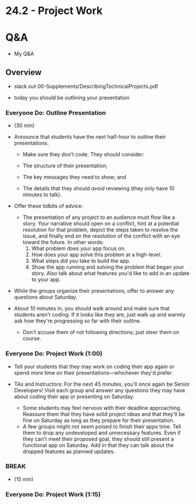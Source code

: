 # 24.2 - Project Work

# Q&A

- My Q&A

## Overview

- slack out 00-Supplements/DescribingTechnicalProjects.pdf

- today you should be outlining your presentation

### Everyone Do: Outline Presentation

- (30 min)

- Announce that students have the next half-hour to outline their presentations.

  - Make sure they don't code. They should consider:

  - The structure of their presentation;
  - The key messages they need to show; and
  - The details that they should _avoid_ reviewing (they only have 10 minutes to talk).

- Offer these tidbits of advice:

  - The presentation of any project to an audience must flow like a story. Your narrative should open on a conflict, hint at a potential resolution for that problem, depict the steps taken to resolve the issue, and finally end on the resolution of the conflict with an eye toward the future. In other words:
    1. What problem does your app focus on.
    2. How does your app solve this problem at a high-level.
    3. What steps did you take to build the app.
    4. Show the app running and solving the problem that began your story. Also talk about what features you'd like to add in an update to your app.

- While the groups organize their presentations, offer to answer any questions about Saturday.

- About 10 minutes in, you should walk around and make sure that students aren't coding. If it looks like they are, just walk up and warmly ask how they're progressing so far with their outline.

  - Don't accuse them of not following directions; just steer them on course.

### Everyone Do: Project Work (1:00)

- Tell your students that they may work on coding their app again or spend more time on their presentations—whichever they'd prefer.

- TAs and Instructors: For the next 45 minutes, you'll once again be Senior Developers! Visit each group and answer any questions they may have about coding their app or presenting on Saturday.
  - Some students may feel nervous with their deadline approaching. Reassure them that they have solid project ideas and that they'll be fine on Saturday as long as they prepare for their presentation.
  - A few groups might not seem poised to finish their apps time. Tell them to drop any undeveloped and unnecessary features. Even if they can't meet their proposed goal, they should still present a functional app on Saturday. Add in that they can talk about the dropped features as planned updates.

### BREAK

- (15 min)

### Everyone Do: Project Work (1:15)

